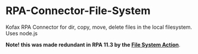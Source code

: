 # RPA-Connector-File-System
Kofax RPA Connector for dir, copy, move, delete files in the local filesystem.  
Uses node.js

**Note! this was made redundant in RPA 11.3 by the [File System Action](https://docshield.kofax.com/RPA/en_US/11.4.0-vcsft2fhaw/help/rpa_help/help_main/designstudio/c_das_filesystemactionstep.html)**.
